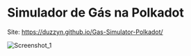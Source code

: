 # Simulador de Gás na Polkadot
Site: https://duzzyn.github.io/Gas-Simulator-Polkadot/

![Screenshot_1](https://github.com/user-attachments/assets/6ed35a75-358a-4007-9c1c-73e5f6e8440e)
